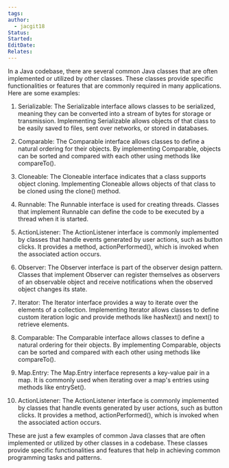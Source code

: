 ```yaml
---
tags: 
author:
  - jacgit18
Status: 
Started: 
EditDate: 
Relates:
---
```

In a Java codebase, there are several common Java classes that are often implemented or utilized by other classes. These classes provide specific functionalities or features that are commonly required in many applications. Here are some examples:

1. Serializable: The Serializable interface allows classes to be serialized, meaning they can be converted into a stream of bytes for storage or transmission. Implementing Serializable allows objects of that class to be easily saved to files, sent over networks, or stored in databases.

2. Comparable: The Comparable interface allows classes to define a natural ordering for their objects. By implementing Comparable, objects can be sorted and compared with each other using methods like compareTo().

3. Cloneable: The Cloneable interface indicates that a class supports object cloning. Implementing Cloneable allows objects of that class to be cloned using the clone() method.

4. Runnable: The Runnable interface is used for creating threads. Classes that implement Runnable can define the code to be executed by a thread when it is started.

5. ActionListener: The ActionListener interface is commonly implemented by classes that handle events generated by user actions, such as button clicks. It provides a method, actionPerformed(), which is invoked when the associated action occurs.

6. Observer: The Observer interface is part of the observer design pattern. Classes that implement Observer can register themselves as observers of an observable object and receive notifications when the observed object changes its state.

7. Iterator: The Iterator interface provides a way to iterate over the elements of a collection. Implementing Iterator allows classes to define custom iteration logic and provide methods like hasNext() and next() to retrieve elements.

8. Comparable: The Comparable interface allows classes to define a natural ordering for their objects. By implementing Comparable, objects can be sorted and compared with each other using methods like compareTo().

9. Map.Entry: The Map.Entry interface represents a key-value pair in a map. It is commonly used when iterating over a map's entries using methods like entrySet().

10. ActionListener: The ActionListener interface is commonly implemented by classes that handle events generated by user actions, such as button clicks. It provides a method, actionPerformed(), which is invoked when the associated action occurs.

These are just a few examples of common Java classes that are often implemented or utilized by other classes in a codebase. These classes provide specific functionalities and features that help in achieving common programming tasks and patterns.